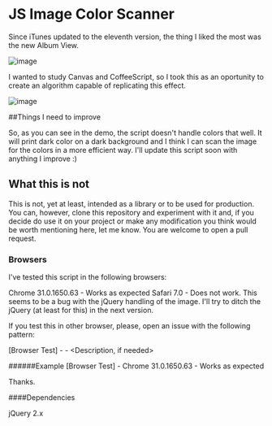 # JS Image Color Scanner
Since iTunes updated to the eleventh version, the thing I liked the most was the new Album View.

![image](http://i.imgur.com/awJm7cC.png)

I wanted to study Canvas and CoffeeScript, so I took this as an oportunity to create an algorithm capable of replicating this effect.

![image](http://i.imgur.com/Yi4aIOP.png)

##Things I need to improve

So, as you can see in the demo, the script doesn't handle colors that well. It will print dark color on a dark background and I think I can scan the image for the colors in a more efficient way. I'll update this script soon with anything I improve :)

## What this is not

This is not, yet at least, intended as a library or to be used for production. You can, however, clone this repository and experiment with it and, if you decide do use it on your project or make any modification you think would be worth mentioning here, let me know. You are welcome to open a pull request.

### Browsers

I've tested this script in the following browsers:

Chrome 31.0.1650.63 - Works as expected
Safari 7.0 - Does not work. This seems to be a bug with the jQuery handling of the image. I'll try to ditch the jQuery (at least for this) in the next version.

If you test this in other browser, please, open an issue with the following pattern:

[Browser Test] - <Browser Name and Version> - <Result>
<Description, if needed>

######Example
[Browser Test] - Chrome 31.0.1650.63 - Works as expected

Thanks.


####Dependencies

jQuery 2.x

